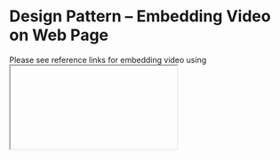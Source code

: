 # Design Pattern – Embedding Video on Web Page

Please see reference links for embedding video using <iframe> 

## References
- [Embedding Video in HTML](https://www.w3schools.com/html/html_youtube.asp)
- [HTML](https://www.w3schools.com/html/default.asp)
- [iframe](https://html.com/tags/iframe/)
